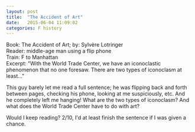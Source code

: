 ```yaml
---
layout: post
title:  "The Accident of Art"
date:   2015-06-04 11:09:02
categories: F history
---
```

Book: The Accident of Art; by: Sylvère Lotringer  
Reader: middle-age man using a flip phone  
Train: F to Manhattan  
Excerpt: "With the World Trade Center, we have an iconoclastic phenomenon that no one foresaw. There are two types of iconoclasm at least..."

This guy barely let me read a full sentence; he was flipping back and forth between pages, checking his phone, looking at me suspiciously, etc. And he completely left me hanging! What are the two types of iconoclasm? And what does the World Trade Center have to do with art?

Would I keep reading? 2/10, I'd at least finish the sentence if I was given a chance.
